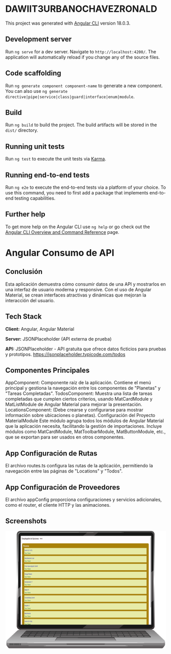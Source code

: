 # DAWIIT3URBANOCHAVEZRONALD

This project was generated with [Angular CLI](https://github.com/angular/angular-cli) version 18.0.3.

## Development server

Run `ng serve` for a dev server. Navigate to `http://localhost:4200/`. The application will automatically reload if you change any of the source files.

## Code scaffolding

Run `ng generate component component-name` to generate a new component. You can also use `ng generate directive|pipe|service|class|guard|interface|enum|module`.

## Build

Run `ng build` to build the project. The build artifacts will be stored in the `dist/` directory.

## Running unit tests

Run `ng test` to execute the unit tests via [Karma](https://karma-runner.github.io).

## Running end-to-end tests

Run `ng e2e` to execute the end-to-end tests via a platform of your choice. To use this command, you need to first add a package that implements end-to-end testing capabilities.

## Further help

To get more help on the Angular CLI use `ng help` or go check out the [Angular CLI Overview and Command Reference](https://angular.dev/tools/cli) page.

# Angular Consumo de API

## Conclusión
Esta aplicación demuestra cómo consumir datos de una API y mostrarlos en una interfaz de usuario moderna y responsive. Con el uso de Angular Material, se crean interfaces atractivas y dinámicas que mejoran la interacción del usuario.

## Tech Stack
**Client:** Angular, Angular Material

**Server:** JSONPlaceholder (API externa de prueba)

**API:** JSONPlaceholder - API gratuita que ofrece datos ficticios para pruebas y prototipos.
https://jsonplaceholder.typicode.com/todos

## Componentes Principales
AppComponent: Componente raíz de la aplicación. Contiene el menú principal y gestiona la navegación entre los componentes de "Planetas" y "Tareas Completadas".
TodosComponent: Muestra una lista de tareas completadas que cumplen ciertos criterios, usando MatCardModule y MatListModule de Angular Material para mejorar la presentación.
LocationsComponent: (Debe crearse y configurarse para mostrar información sobre ubicaciones o planetas).
Configuración del Proyecto
MaterialModule
Este módulo agrupa todos los módulos de Angular Material que la aplicación necesita, facilitando la gestión de importaciones. Incluye módulos como MatCardModule, MatToolbarModule, MatButtonModule, etc., que se exportan para ser usados en otros componentes.

## App Configuración de Rutas
El archivo routes.ts configura las rutas de la aplicación, permitiendo la navegación entre las páginas de "Locations" y "Todos".

## App Configuración de Proveedores
El archivo appConfig proporciona configuraciones y servicios adicionales, como el router, el cliente HTTP y las animaciones.

## Screenshots

![Consumo de API](src/img/desplegable.png)
